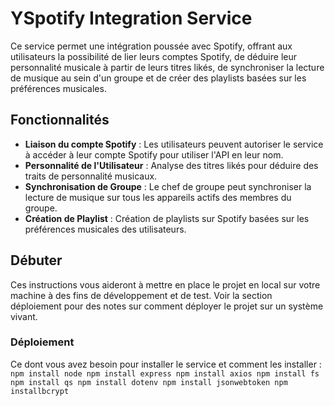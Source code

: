# YSpotify Integration Service

Ce service permet une intégration poussée avec Spotify, offrant aux utilisateurs la possibilité de lier leurs comptes Spotify, de déduire leur personnalité musicale à partir de leurs titres likés, de synchroniser la lecture de musique au sein d'un groupe et de créer des playlists basées sur les préférences musicales.

## Fonctionnalités

- **Liaison du compte Spotify** : Les utilisateurs peuvent autoriser le service à accéder à leur compte Spotify pour utiliser l'API en leur nom.
- **Personnalité de l'Utilisateur** : Analyse des titres likés pour déduire des traits de personnalité musicaux.
- **Synchronisation de Groupe** : Le chef de groupe peut synchroniser la lecture de musique sur tous les appareils actifs des membres du groupe.
- **Création de Playlist** : Création de playlists sur Spotify basées sur les préférences musicales des utilisateurs.

## Débuter

Ces instructions vous aideront à mettre en place le projet en local sur votre machine à des fins de développement et de test. Voir la section déploiement pour des notes sur comment déployer le projet sur un système vivant.

### Déploiement

Ce dont vous avez besoin pour installer le service et comment les installer :
`npm install node
npm install express
npm install axios
npm install fs
npm install qs
npm install dotenv
npm install jsonwebtoken
npm installbcrypt `


